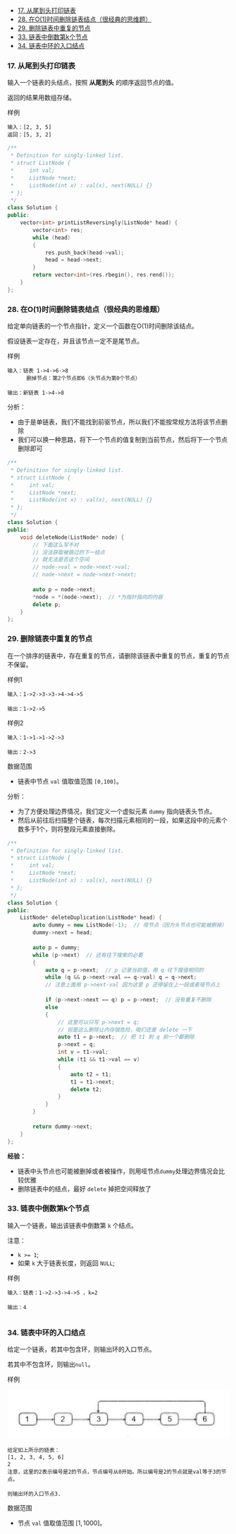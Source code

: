 
<!-- @import "[TOC]" {cmd="toc" depthFrom=1 depthTo=6 orderedList=false} -->

<!-- code_chunk_output -->

- [17. 从尾到头打印链表](#17-从尾到头打印链表)
- [28. 在O(1)时间删除链表结点（很经典的思维题）](#28-在o1时间删除链表结点很经典的思维题)
- [29. 删除链表中重复的节点](#29-删除链表中重复的节点)
- [33. 链表中倒数第k个节点](#33-链表中倒数第k个节点)
- [34. 链表中环的入口结点](#34-链表中环的入口结点)

<!-- /code_chunk_output -->

### 17. 从尾到头打印链表

输入一个链表的头结点，按照 **从尾到头** 的顺序返回节点的值。

返回的结果用数组存储。

样例
```
输入：[2, 3, 5]
返回：[5, 3, 2]
```

```cpp
/**
 * Definition for singly-linked list.
 * struct ListNode {
 *     int val;
 *     ListNode *next;
 *     ListNode(int x) : val(x), next(NULL) {}
 * };
 */
class Solution {
public:
    vector<int> printListReversingly(ListNode* head) {
        vector<int> res;
        while (head)
        {
            res.push_back(head->val);
            head = head->next;
        }
        return vector<int>(res.rbegin(), res.rend());
    }
};
```

### 28. 在O(1)时间删除链表结点（很经典的思维题）

给定单向链表的一个节点指针，定义一个函数在O(1)时间删除该结点。

假设链表一定存在，并且该节点一定不是尾节点。

样例
```
输入：链表 1->4->6->8
      删掉节点：第2个节点即6（头节点为第0个节点）

输出：新链表 1->4->8
```

分析：
- 由于是单链表，我们不能找到前驱节点，所以我们不能按常规方法将该节点删除
- 我们可以换一种思路，将下一个节点的值复制到当前节点，然后将下一个节点删除即可

```cpp
/**
 * Definition for singly-linked list.
 * struct ListNode {
 *     int val;
 *     ListNode *next;
 *     ListNode(int x) : val(x), next(NULL) {}
 * };
 */
class Solution {
public:
    void deleteNode(ListNode* node) {
        // 下面这么写不对
        // 没法获取被跳过的下一结点
        // 就无法是否这个空间
        // node->val = node->next->val;
        // node->next = node->next->next;
        
        auto p = node->next;
        *node = *(node->next);  // *为指针指向的内容
        delete p;
    }
};
```

### 29. 删除链表中重复的节点

在一个排序的链表中，存在重复的节点，请删除该链表中重复的节点，重复的节点不保留。

样例1
```
输入：1->2->3->3->4->4->5

输出：1->2->5
```

样例2
```
输入：1->1->1->2->3

输出：2->3
```

数据范围
- 链表中节点 `val` 值取值范围 `[0,100]`。

分析：
- 为了方便处理边界情况，我们定义一个虚拟元素 `dummy` 指向链表头节点。
- 然后从前往后扫描整个链表，每次扫描元素相同的一段，如果这段中的元素个数多于1个，则将整段元素直接删除。

```cpp
/**
 * Definition for singly-linked list.
 * struct ListNode {
 *     int val;
 *     ListNode *next;
 *     ListNode(int x) : val(x), next(NULL) {}
 * };
 */
class Solution {
public:
    ListNode* deleteDuplication(ListNode* head) {
        auto dummy = new ListNode(-1);  // 哑节点（因为头节点也可能被删掉）
        dummy->next = head;
        
        auto p = dummy;
        while (p->next)  // 还有往下搜索的必要
        {
            auto q = p->next;  // p 记录当前值，用 q 往下搜值相同的
            while (q && p->next->val == q->val) q = q->next;
            // 注意上面用 p->next-val 因为这里 p 还停留在上一段或者哑节点上
            
            if (p->next->next == q) p = p->next;  // 没有重复不删除
            else
            {
                // 这里可以只写 p->next = q;
                // 但是这么删除让内存很危险，咱们还是 delete 一下
                auto t1 = p->next;  // 把 t1 到 q 前一个都删除
                p->next = q;
                int v = t1->val;
                while (t1 && t1->val == v)
                {
                    auto t2 = t1;
                    t1 = t1->next;
                    delete t2;
                }
            }
        }
        
        return dummy->next;
    }
};
```

**经验：**
- 链表中头节点也可能被删掉或者被操作，则用哑节点`dummy`处理边界情况会比较优雅
- 删除链表中的结点，最好 `delete` 掉把空间释放了

### 33. 链表中倒数第k个节点

输入一个链表，输出该链表中倒数第 `k` 个结点。

注意：
- `k >= 1`;
- 如果 `k` 大于链表长度，则返回 `NULL`;

样例
```
输入：链表：1->2->3->4->5 ，k=2

输出：4
```

```cpp

```

### 34. 链表中环的入口结点

给定一个链表，若其中包含环，则输出环的入口节点。

若其中不包含环，则输出`null`。

样例

![](./images/2021111501.png)

```
给定如上所示的链表：
[1, 2, 3, 4, 5, 6]
2
注意，这里的2表示编号是2的节点，节点编号从0开始。所以编号是2的节点就是val等于3的节点。

则输出环的入口节点3.
```

数据范围
- 节点 `val` 值取值范围 $[1,1000]$。

```cpp

```
